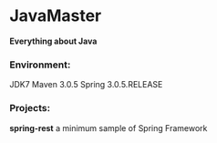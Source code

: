JavaMaster
==========

**Everything about Java**

### Environment:
JDK7
Maven 3.0.5
Spring 3.0.5.RELEASE

### Projects:
**spring-rest**   a minimum sample of Spring Framework